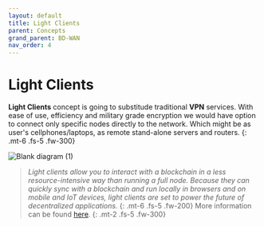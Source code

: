 ```yaml
---
layout: default
title: Light Clients
parent: Concepts
grand_parent: BD-WAN
nav_order: 4
---
```


# Light Clients

**Light Clients** concept is going to substitude traditional **VPN** services. With ease of use, efficiency and military grade encryption we would have option to connect only specific nodes directly to the network. Which might be as user's cellphones/laptops, as remote stand-alone servers and routers.
{: .mt-6 .fs-5 .fw-300}

![Blank diagram (1)](https://user-images.githubusercontent.com/107935539/178147218-059c8a4d-0216-476a-9322-47c30c20a594.png)

> *Light clients allow you to interact with a blockchain in a less resource-intensive way than running a full node. Because they can quickly sync with a blockchain and run locally in browsers and on mobile and IoT devices, light clients are set to power the future of decentralized applications.*
{: .mt-6 .fs-5 .fw-200}
More information can be found [here](https://substrate.io/substrate-connect/).
{: .mt-2 .fs-5 .fw-300}